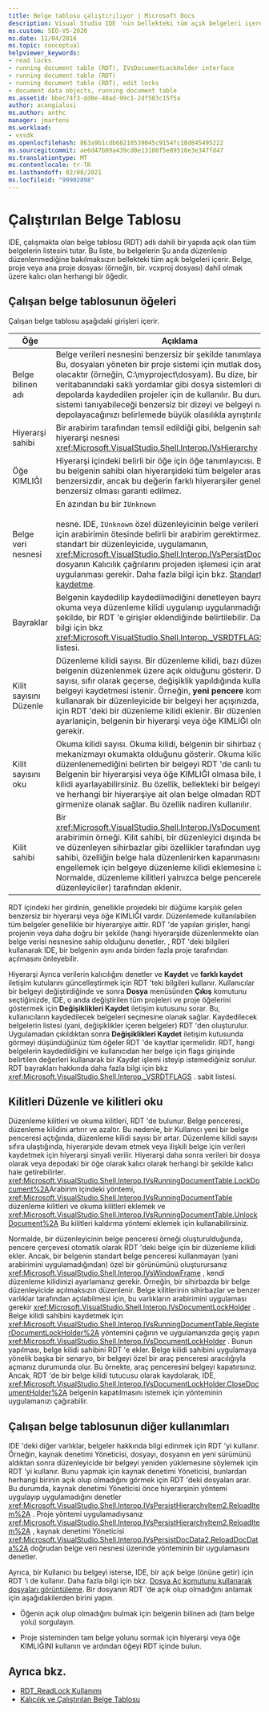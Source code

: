 ```yaml
---
title: Belge tablosu çalıştırılıyor | Microsoft Docs
description: Visual Studio IDE 'nin bellekteki tüm açık belgeleri içeren çalışan belge tablosunu nasıl koruduğu hakkında bilgi edinin.
ms.custom: SEO-VS-2020
ms.date: 11/04/2016
ms.topic: conceptual
helpviewer_keywords:
- read locks
- running document table (RDT), IVsDocumentLockHolder interface
- running document table (RDT)
- running document table (RDT), edit locks
- document data objects, running document table
ms.assetid: bbec74f3-dd8e-48ad-99c1-2df503c15f5a
author: acangialosi
ms.author: anthc
manager: jmartens
ms.workload:
- vssdk
ms.openlocfilehash: 863a9b1cdb68218539045c9154fc18d845495222
ms.sourcegitcommit: ae6d47b09a439cd0e13180f5e89510e3e347fd47
ms.translationtype: MT
ms.contentlocale: tr-TR
ms.lasthandoff: 02/08/2021
ms.locfileid: "99902898"
---
```

# <a name="running-document-table"></a>Çalıştırılan Belge Tablosu
IDE, çalışmakta olan belge tablosu (RDT) adlı dahili bir yapıda açık olan tüm belgelerin listesini tutar. Bu liste, bu belgelerin Şu anda düzenlenip düzenlenmediğine bakılmaksızın bellekteki tüm açık belgeleri içerir. Belge, proje veya ana proje dosyası (örneğin, bir. vcxproj dosyası) dahil olmak üzere kalıcı olan herhangi bir öğedir.

## <a name="elements-of-the-running-document-table"></a>Çalışan belge tablosunun öğeleri
 Çalışan belge tablosu aşağıdaki girişleri içerir.

|Öğe|Açıklama|
|-------------|-----------------|
|Belge bilinen adı|Belge verileri nesnesini benzersiz bir şekilde tanımlayan bir dize. Bu, dosyaları yöneten bir proje sistemi için mutlak dosya yolu olacaktır (örneğin, C:\myproject\dosyam). Bu dize, bir veritabanındaki saklı yordamlar gibi dosya sistemleri dışındaki depolarda kaydedilen projeler için de kullanılır. Bu durumda, proje sistemi tanıyabileceği benzersiz bir dizeyi ve belgeyi nasıl depolayacağınızı belirlemede büyük olasılıkla ayrıştırılabilir.|
|Hiyerarşi sahibi|Bir arabirim tarafından temsil edildiği gibi, belgenin sahibi olan hiyerarşi nesnesi <xref:Microsoft.VisualStudio.Shell.Interop.IVsHierarchy> .|
|Öğe KIMLIĞI|Hiyerarşi içindeki belirli bir öğe için öğe tanımlayıcısı. Bu değer, bu belgenin sahibi olan hiyerarşideki tüm belgeler arasında benzersizdir, ancak bu değerin farklı hiyerarşiler genelinde benzersiz olması garanti edilmez.|
|Belge veri nesnesi|En azından bu bir `IUnknown`<br /><br /> nesne. IDE, `IUnknown` özel düzenleyicinin belge verileri nesnesi için arabirimin ötesinde belirli bir arabirim gerektirmez. Ancak, standart bir düzenleyicide, uygulamanın, <xref:Microsoft.VisualStudio.Shell.Interop.IVsPersistDocData2> dosyanın Kalıcılık çağrılarını projeden işlemesi için arabirimin uygulanması gerekir. Daha fazla bilgi için bkz. [Standart bir belgeyi kaydetme](../../extensibility/internals/saving-a-standard-document.md).|
|Bayraklar|Belgenin kaydedilip kaydedilmediğini denetleyen bayraklar, bir okuma veya düzenleme kilidi uygulanıp uygulanmadığını ve bu şekilde, bir RDT 'e girişler eklendiğinde belirtilebilir. Daha fazla bilgi için bkz <xref:Microsoft.VisualStudio.Shell.Interop._VSRDTFLAGS> . sabit listesi.|
|Kilit sayısını Düzenle|Düzenleme kilidi sayısı. Bir düzenleme kilidi, bazı düzenleyicide belgenin düzenlenmek üzere açık olduğunu gösterir. Düzen sayısı, sıfır olarak geçerse, değişiklik yapıldığında kullanıcıdan belgeyi kaydetmesi istenir. Örneğin, **yeni pencere** komutunu kullanarak bir düzenleyicide bir belgeyi her açışınızda, bu belge için RDT 'deki bir düzenleme kilidi eklenir. Bir düzenleme kilidinin ayarlaniçin, belgenin bir hiyerarşi veya öğe KIMLIĞI olması gerekir.|
|Kilit sayısını oku|Okuma kilidi sayısı. Okuma kilidi, belgenin bir sihirbaz gibi bazı mekanizmayı okumakta olduğunu gösterir. Okuma kilidi, belgenin düzenlenemediğini belirten bir belgeyi RDT 'de canlı tutar. Belgenin bir hiyerarşisi veya öğe KIMLIĞI olmasa bile, bir okuma kilidi ayarlayabilirsiniz. Bu özellik, bellekteki bir belgeyi açmanıza ve herhangi bir hiyerarşiye ait olan belge olmadan RDT 'e girmenize olanak sağlar. Bu özellik nadiren kullanılır.|
|Kilit sahibi|Bir <xref:Microsoft.VisualStudio.Shell.Interop.IVsDocumentLockHolder> arabirimin örneği. Kilit sahibi, bir düzenleyici dışında belge açan ve düzenleyen sihirbazlar gibi özellikler tarafından uygulanır. Kilit sahibi, özelliğin belge hala düzenlenirken kapanmasını engellemek için belgeye düzenleme kilidi eklemesine izin verir. Normalde, düzenleme kilitleri yalnızca belge pencereleri (yani, düzenleyiciler) tarafından eklenir.|

 RDT içindeki her girdinin, genellikle projedeki bir düğüme karşılık gelen benzersiz bir hiyerarşi veya öğe KIMLIĞI vardır. Düzenlemede kullanılabilen tüm belgeler genellikle bir hiyerarşiye aittir. RDT 'de yapılan girişler, hangi projenin veya daha doğru bir şekilde (hangi hiyerarşide düzenlenmekte olan belge verisi nesnesine sahip olduğunu denetler. , RDT 'deki bilgileri kullanarak IDE, bir belgenin aynı anda birden fazla proje tarafından açılmasını önleyebilir.

 Hiyerarşi Ayrıca verilerin kalıcılığını denetler ve **Kaydet** ve **farklı kaydet** iletişim kutularını güncelleştirmek için RDT 'teki bilgileri kullanır. Kullanıcılar bir belgeyi değiştirdiğinde ve sonra **Dosya** menüsünden **Çıkış** komutunu seçtiğinizde, IDE, o anda değiştirilen tüm projeleri ve proje öğelerini göstermek için **Değişiklikleri Kaydet** iletişim kutusunu sorar. Bu, kullanıcıların kaydedilecek belgeleri seçmesine olanak sağlar. Kaydedilecek belgelerin listesi (yani, değişiklikler içeren belgeler) RDT 'den oluşturulur. Uygulamadan çıkıldıktan sonra **Değişiklikleri Kaydet** iletişim kutusunda görmeyi düşündüğünüz tüm öğeler RDT 'de kayıtlar içermelidir. RDT, hangi belgelerin kaydedildiğini ve kullanıcıdan her belge için flags girişinde belirtilen değerleri kullanarak bir Kaydet işlemi isteyip istemediğiniz sorulur. RDT bayrakları hakkında daha fazla bilgi için bkz <xref:Microsoft.VisualStudio.Shell.Interop._VSRDTFLAGS> . sabit listesi.

## <a name="edit-locks-and-read-locks"></a>Kilitleri Düzenle ve kilitleri oku
 Düzenleme kilitleri ve okuma kilitleri, RDT 'de bulunur. Belge penceresi, düzenleme kilidini artırır ve azaltır. Bu nedenle, bir Kullanıcı yeni bir belge penceresi açtığında, düzenleme kilidi sayısı bir artar. Düzenleme kilidi sayısı sıfıra ulaştığında, hiyerarşide devam etmek veya ilişkili belge için verileri kaydetmek için hiyerarşi sinyali verilir. Hiyerarşi daha sonra verileri bir dosya olarak veya depodaki bir öğe olarak kalıcı olarak herhangi bir şekilde kalıcı hale getirebilirler. <xref:Microsoft.VisualStudio.Shell.Interop.IVsRunningDocumentTable.LockDocument%2A>Arabirim içindeki yöntemi, <xref:Microsoft.VisualStudio.Shell.Interop.IVsRunningDocumentTable> düzenleme kilitleri ve okuma kilitleri eklemek ve <xref:Microsoft.VisualStudio.Shell.Interop.IVsRunningDocumentTable.UnlockDocument%2A> Bu kilitleri kaldırma yöntemi eklemek için kullanabilirsiniz.

 Normalde, bir düzenleyicinin belge penceresi örneği oluşturulduğunda, pencere çerçevesi otomatik olarak RDT 'deki belge için bir düzenleme kilidi ekler. Ancak, bir belgenin standart belge penceresi kullanmayan (yani arabirimini uygulamadığından) özel bir görünümünü oluşturursanız <xref:Microsoft.VisualStudio.Shell.Interop.IVsWindowFrame> , kendi düzenleme kilidinizi ayarlamanız gerekir. Örneğin, bir sihirbazda bir belge düzenleyicide açılmaksızın düzenlenir. Belge kilitlerinin sihirbazlar ve benzer varlıklar tarafından açılabilmesi için, bu varlıkların arabirimini uygulaması gerekir <xref:Microsoft.VisualStudio.Shell.Interop.IVsDocumentLockHolder> . Belge kilidi sahibini kaydetmek için <xref:Microsoft.VisualStudio.Shell.Interop.IVsRunningDocumentTable.RegisterDocumentLockHolder%2A> yöntemini çağırın ve uygulamanızda geçiş yapın <xref:Microsoft.VisualStudio.Shell.Interop.IVsDocumentLockHolder> . Bunun yapılması, belge kilidi sahibini RDT 'e ekler. Belge kilidi sahibini uygulamaya yönelik başka bir senaryo, bir belgeyi özel bir araç penceresi aracılığıyla açmanız durumunda olur. Bu örnekte, araç penceresini belgeyi kapatırsınız. Ancak, RDT 'de bir belge kilidi tutucusu olarak kaydolarak, IDE, <xref:Microsoft.VisualStudio.Shell.Interop.IVsDocumentLockHolder.CloseDocumentHolder%2A> belgenin kapatılmasını istemek için yönteminin uygulamanızı çağırabilir.

## <a name="other-uses-of-the-running-document-table"></a>Çalışan belge tablosunun diğer kullanımları
 IDE 'deki diğer varlıklar, belgeler hakkında bilgi edinmek için RDT 'yi kullanır. Örneğin, kaynak denetimi Yöneticisi, dosyayı, dosyanın en yeni sürümünü aldıktan sonra düzenleyicide bir belgeyi yeniden yüklemesine söylemek için RDT 'yi kullanır. Bunu yapmak için kaynak denetimi Yöneticisi, bunlardan herhangi birinin açık olup olmadığını görmek için RDT 'deki dosyaları arar. Bu durumda, kaynak denetimi Yöneticisi önce hiyerarşinin yöntemi uygulayıp uygulamadığını denetler <xref:Microsoft.VisualStudio.Shell.Interop.IVsPersistHierarchyItem2.ReloadItem%2A> . Proje yöntemi uygulamadıysanız <xref:Microsoft.VisualStudio.Shell.Interop.IVsPersistHierarchyItem2.ReloadItem%2A> , kaynak denetimi Yöneticisi <xref:Microsoft.VisualStudio.Shell.Interop.IVsPersistDocData2.ReloadDocData%2A> doğrudan belge veri nesnesi üzerinde yönteminin bir uygulamasını denetler.

 Ayrıca, bir Kullanıcı bu belgeyi isterse, IDE, bir açık belge (önüne getir) için RDT 'i de kullanır. Daha fazla bilgi için bkz. [Dosya Aç komutunu kullanarak dosyaları görüntüleme](../../extensibility/internals/displaying-files-by-using-the-open-file-command.md). Bir dosyanın RDT 'de açık olup olmadığını anlamak için aşağıdakilerden birini yapın.

- Öğenin açık olup olmadığını bulmak için belgenin bilinen adı (tam belge yolu) sorgulayın.

- Proje sisteminden tam belge yolunu sormak için hiyerarşi veya öğe KIMLIĞINI kullanın ve ardından öğeyi RDT içinde bulun.

## <a name="see-also"></a>Ayrıca bkz.
- [RDT_ReadLock Kullanımı](../../extensibility/internals/rdt-readlock-usage.md)
- [Kalıcılık ve Çalıştırılan Belge Tablosu](../../extensibility/internals/persistence-and-the-running-document-table.md)
